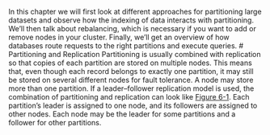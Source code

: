 In this chapter we will first look at different approaches for partitioning large datasets and
observe how the indexing of data interacts with partitioning. We’ll then talk about rebalancing,
which is necessary if you want to add or remove nodes in your cluster. Finally, we’ll get an
overview of how databases route requests to the right partitions and execute queries. # Partitioning and Replication 
Partitioning is usually combined with replication so that copies of each partition are stored on
multiple nodes. This means that, even though each record belongs to exactly one partition, it may
still be stored on several different nodes for fault tolerance. A node may store more than one partition. If a leader–follower replication model is used, the
combination of partitioning and replication can look like [Figure 6-1](#fig_partitioning_replicas).
Each partition’s leader is assigned to one node, and its followers are assigned to other nodes. Each
node may be the leader for some partitions and a follower for other partitions.